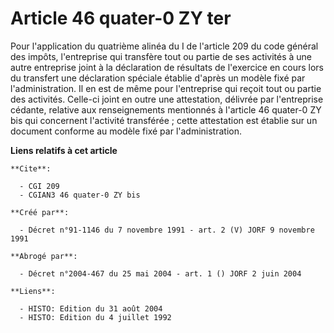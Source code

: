 # Article 46 quater-0 ZY ter

Pour l'application du quatrième alinéa du I de l'article 209 du code général des impôts, l'entreprise qui transfère tout ou
partie de ses activités à une autre entreprise joint à la déclaration de résultats de l'exercice en cours lors du transfert
une déclaration spéciale établie d'après un modèle fixé par l'administration. Il en est de même pour l'entreprise qui reçoit
tout ou partie des activités. Celle-ci joint en outre une attestation, délivrée par l'entreprise cédante, relative aux
renseignements mentionnés à l'article 46 quater-0 ZY bis qui concernent l'activité transférée ; cette attestation est établie
sur un document conforme au modèle fixé par l'administration.

**Liens relatifs à cet article**

	**Cite**:

	  - CGI 209
	  - CGIAN3 46 quater-0 ZY bis

	**Créé par**:

	  - Décret n°91-1146 du 7 novembre 1991 - art. 2 (V) JORF 9 novembre 1991

	**Abrogé par**:

	  - Décret n°2004-467 du 25 mai 2004 - art. 1 () JORF 2 juin 2004

	**Liens**:

	  - HISTO: Edition du 31 août 2004
	  - HISTO: Edition du 4 juillet 1992
